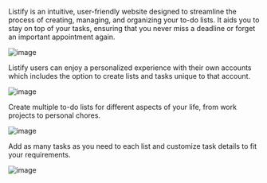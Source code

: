 Listify is an intuitive, user-friendly website designed to streamline the process of creating, managing, and organizing your to-do lists. It aids you to stay on top of your tasks, ensuring that you never miss a deadline or forget an important appointment again.

![image](https://github.com/kirthick-kumar/To-Do-List/assets/103768802/fac24e65-b714-483e-89fc-41830ebf58ac)

Listify users can enjoy a personalized experience with their own accounts which includes the option to create lists and tasks unique to that account.

![image](https://github.com/kirthick-kumar/To-Do-List/assets/103768802/ebeca104-4c85-4983-8138-13fa25f849f9)

Create multiple to-do lists for different aspects of your life, from work projects to personal chores.

![image](https://github.com/kirthick-kumar/To-Do-List/assets/103768802/537b7f98-e4e9-44d5-b071-c77627de362b)

Add as many tasks as you need to each list and customize task details to fit your requirements.

![image](https://github.com/kirthick-kumar/To-Do-List/assets/103768802/ff124585-ff78-4554-9f1b-c6ac5bbd7998)
